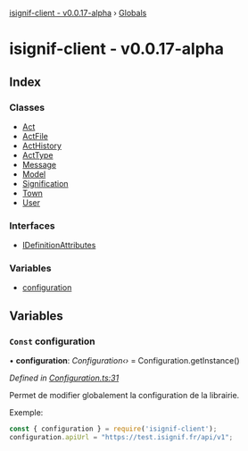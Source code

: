 [isignif-client - v0.0.17-alpha](README.md) › [Globals](globals.md)

# isignif-client - v0.0.17-alpha

## Index

### Classes

* [Act](classes/act.md)
* [ActFile](classes/actfile.md)
* [ActHistory](classes/acthistory.md)
* [ActType](classes/acttype.md)
* [Message](classes/message.md)
* [Model](classes/model.md)
* [Signification](classes/signification.md)
* [Town](classes/town.md)
* [User](classes/user.md)

### Interfaces

* [IDefinitionAttributes](interfaces/idefinitionattributes.md)

### Variables

* [configuration](globals.md#const-configuration)

## Variables

### `Const` configuration

• **configuration**: *Configuration‹›* =  Configuration.getInstance()

*Defined in [Configuration.ts:31](https://github.com/isignif/isignif-client/blob/3700107/src/Configuration.ts#L31)*

Permet de modifier globalement la configuration de la librairie.

Exemple:

~~~ts
const { configuration } = require('isignif-client');
configuration.apiUrl = "https://test.isignif.fr/api/v1";
~~~
